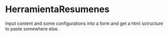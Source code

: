 # HerramientaResumenes
Input content and some configurations into a form and get a html sctructure to paste somewhere else.
